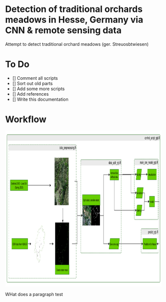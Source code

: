 # Detection of traditional orchards meadows in Hesse, Germany via CNN & remote sensing data
Attempt to detect traditional orchard meadows (ger. Streuosbtwiesen) 

# To Do
- [] Comment all scripts
- [] Sort out old parts
- [] Add some more scripts
- [] Add references
- [] Write this documentation

# Workflow


<img src="/img_out/workflow.png" width="800" height="500" />

<p>
WHat does a paragraph test
</p>
